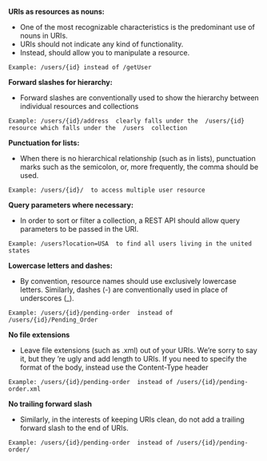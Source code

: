 **URIs as resources as nouns:**
* One of the most recognizable characteristics is the predominant use of nouns in URIs.
* URIs should not indicate any kind of functionality. 
* Instead, should allow you to manipulate a resource.

```
Example: /users/{id} instead of /getUser
```

**Forward slashes for hierarchy:**
* Forward slashes are conventionally used to show the hierarchy between individual resources and collections

```
Example: /users/{id}/address  clearly falls under the  /users/{id}  resource which falls under the  /users  collection
```

**Punctuation for lists:**
* When there is no hierarchical relationship (such as in lists), punctuation marks such as the semicolon, or, more frequently, the comma should be used.

```
Example: /users/{id}/  to access multiple user resource
```

**Query parameters where necessary:**
* In order to sort or filter a collection, a REST API should allow query parameters to be passed in the URI.

```
Example: /users?location=USA  to find all users living in the united states
```

**Lowercase letters and dashes:**
* By convention, resource names should use exclusively lowercase letters. Similarly, dashes (-) are conventionally used in place of underscores (_).

```
Example: /users/{id}/pending-order  instead of /users/{id}/Pending_Order
```

**No file extensions**
* Leave file extensions (such as .xml) out of your URIs. We’re sorry to say it, but they ’re ugly and add length to URIs. If you need to specify the format of the body, instead use the Content-Type header

```
Example: /users/{id}/pending-order  instead of /users/{id}/pending-order.xml
```

**No trailing forward slash**
* Similarly, in the interests of keeping URIs clean, do not add a trailing forward slash to the end of URIs.

```
Example: /users/{id}/pending-order  instead of /users/{id}/pending-order/
```